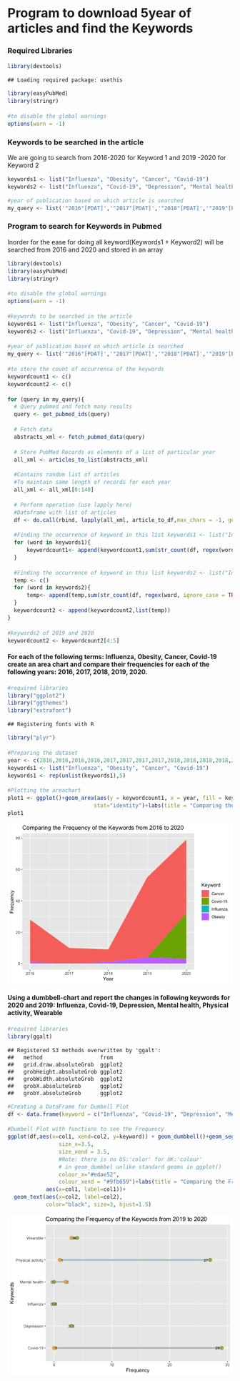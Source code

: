 Program to download 5year of articles and find the Keywords
================

### Required Libraries

``` r
library(devtools)
```

    ## Loading required package: usethis

``` r
library(easyPubMed)
library(stringr)

#to disable the global warnings
options(warn = -1)
```

### Keywords to be searched in the article

We are going to search from 2016-2020 for Keyword 1 and 2019 -2020 for
Keyword 2

``` r
keywords1 <- list("Influenza", "Obesity", "Cancer", "Covid-19")
keywords2 <- list("Influenza", "Covid-19", "Depression", "Mental health", "Physical activity", "Wearable")
```

``` r
#year of publication based on which article is searched
my_query <- list('"2016"[PDAT]','"2017"[PDAT]','"2018"[PDAT]','"2019"[PDAT]','"2020"[PDAT]')
```

### Program to search for Keywords in Pubmed

Inorder for the ease for doing all keyword(Keywords1 + Keyword2) will be
searched from 2016 and 2020 and stored in an array

``` r
library(devtools)
library(easyPubMed)
library(stringr)

#to disable the global warnings
options(warn = -1)

#keywords to be searched in the article
keywords1 <- list("Influenza", "Obesity", "Cancer", "Covid-19")
keywords2 <- list("Influenza", "Covid-19", "Depression", "Mental health", "Physical activity", "Wearable")

#year of publication based on which article is searched
my_query <- list('"2016"[PDAT]','"2017"[PDAT]','"2018"[PDAT]','"2019"[PDAT]','"2020"[PDAT]')

#to store the count of occurrence of the keywords
keywordcount1 <- c()
keywordcount2 <- c()

for (query in my_query){
  # Query pubmed and fetch many results
  query <- get_pubmed_ids(query)
  
  # Fetch data
  abstracts_xml <- fetch_pubmed_data(query)  
  
  # Store PubMed Records as elements of a list of particular year
  all_xml <- articles_to_list(abstracts_xml)
  
  #Contains random list of articles
  #To maintain same length of records for each year
  all_xml <- all_xml[0:140]

  # Perform operation (use lapply here)
  #Dataframe with list of articles
  df <- do.call(rbind, lapply(all_xml, article_to_df,max_chars = -1, getAuthors = FALSE))
  
  #Finding the occurrence of keyword in this list keywords1 <- list("Influenza", "Obesity", "Cancer", "Covid-19")
  for (word in keywords1){
      keywordcount1<- append(keywordcount1,sum(str_count(df, regex(word, ignore_case = TRUE))))
  }
  
  #Finding the occurrence of keyword in this list keywords2 <- list("Influenza", "Covid-19", "Depression", "Mental health", "Physical activity", "Wearable")
  temp <- c()
  for (word in keywords2){
      temp<- append(temp,sum(str_count(df, regex(word, ignore_case = TRUE))))
  }
  keywordcount2 <- append(keywordcount2,list(temp))
}

#keywords2 of 2019 and 2020
keywordcount2 <- keywordcount2[4:5]
```

#### For each of the following terms: Influenza, Obesity, Cancer, Covid-19 create an area chart and compare their frequencies for each of the following years: 2016, 2017, 2018, 2019, 2020.

``` r
#required libraries
library("ggplot2") 
library("ggthemes") 
library("extrafont") 
```

    ## Registering fonts with R

``` r
library("plyr")

#Preparing the dataset
year <- c(2016,2016,2016,2016,2017,2017,2017,2017,2018,2018,2018,2018,2019,2019,2019,2019,2020,2020,2020,2020)
keywords1 <- list("Influenza", "Obesity", "Cancer", "Covid-19")
keywords1 <- rep(unlist(keywords1),5)

#Plotting the areachart
plot1 <- ggplot()+geom_area(aes(y = keywordcount1, x = year, fill = keywords1), 
                           stat="identity")+labs(title = "Comparing the Frequency of the Keywords from 2016 to 2020",x = "Year",y = "Frequency",fill = "Keyword")
plot1
```

![](Data_Mining_files/figure-gfm/unnamed-chunk-3-1.png)<!-- -->

#### Using a dumbbell-chart and report the changes in following keywords for 2020 and 2019: Influenza, Covid-19, Depression, Mental health, Physical activity, Wearable

``` r
#required libraries
library(ggalt)
```

    ## Registered S3 methods overwritten by 'ggalt':
    ##   method                  from   
    ##   grid.draw.absoluteGrob  ggplot2
    ##   grobHeight.absoluteGrob ggplot2
    ##   grobWidth.absoluteGrob  ggplot2
    ##   grobX.absoluteGrob      ggplot2
    ##   grobY.absoluteGrob      ggplot2

``` r
#Creating a DataFrame for Dumbell Plot
df <- data.frame(keyword = c("Influenza", "Covid-19", "Depression", "Mental health", "Physical activity", "Wearable"),col1 = unlist(keywordcount2[1]),col2= unlist(keywordcount2[2]))

#Dumbell Plot with functions to see the Frequency
ggplot(df,aes(x=col1, xend=col2, y=keyword)) + geom_dumbbell()+geom_segment(aes(x=col1, xend=col2,y=keyword,yend=keyword),color="#b2b2b2", size=1.5)+geom_dumbbell(color="light blue", 
                size_x=3.5, 
                size_xend = 3.5,
                #Note: there is no US:'color' for UK:'colour' 
                # in geom_dumbbel unlike standard geoms in ggplot()
                colour_x="#edae52", 
                colour_xend = "#9fb059")+labs(title = "Comparing the Frequency of the Keywords from 2019 to 2020",x = "Frequency",y = "Keywords")+geom_text(color="black", size=3, hjust=-0.5,
            aes(x=col1, label=col1))+
  geom_text(aes(x=col2, label=col2), 
            color="black", size=3, hjust=1.5)
```

![](Data_Mining_files/figure-gfm/unnamed-chunk-4-1.png)<!-- -->
